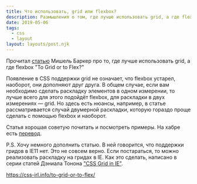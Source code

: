 ```yaml
---
title: Что использовать, grid или flexbox?
description: Размышления о том, где лучше использовать grid, а где flexbox
date: 2019-05-06
tags:
  - css
  - layout
layout: layouts/post.njk
---
```

Прочитал [статью](https://css-irl.info/to-grid-or-to-flex/) Мишель Баркер про то, где лучше использовать grid, а где flexbox "To Grid or to Flex?"

Появление в CSS поддержки grid не означает, что flexbox устарел, наоборот, они дополняют друг друга. В общем случае, если вам необходимо сделать раскладку элементов в одном измерении, то лучше всего для этого подойдёт flexbox, для раскладки в двух измерениях — grid. Но здесь есть нюансы, например, в статье рассматривается случай двумерной раскладки, которую гораздо проще сделать с помощью flexbox и наоборот.

Статья хорошая советую почитать и посмотреть примеры. На хабре есть [перевод](https://habr.com/ru/company/ruvds/blog/448916/).

P.S. Хочу немного дополнить статью. В ней говорится, что поддержки гридов в IE11 нет. Это не совсем верно. Если постараться, то можно реализовать раскладку на гридах в IE. Как это сделать, написано в серии статей Дэниала Тонона ["CSS Grid in IE"](https://css-tricks.com/css-grid-in-ie-debunking-common-ie-grid-misconceptions/).

https://css-irl.info/to-grid-or-to-flex/
